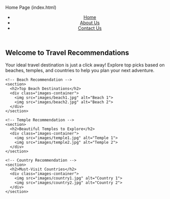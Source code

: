 Home Page (index.html)

<!DOCTYPE html>
<html lang="en">
<head>
  <meta charset="UTF-8">
  <meta name="viewport" content="width=device-width, initial-scale=1.0">
  <title>Travel Recommendations</title>
  <link rel="stylesheet" href="css/styles.css">
</head>
<body>
  <!-- Navigation bar -->
  <header>
    <nav>
      <ul>
        <li><a href="index.html">Home</a></li>
        <li><a href="about.html">About Us</a></li>
        <li><a href="contact.html">Contact Us</a></li>
      </ul>
    </nav>
  </header>

  <!-- Home Page Content -->
  <main>
    <section>
      <h1>Welcome to Travel Recommendations</h1>
      <p>Your ideal travel destination is just a click away! Explore top picks based on beaches, temples, and countries to help you plan your next adventure.</p>
    </section>

    <!-- Beach Recommendation -->
    <section>
      <h2>Top Beach Destinations</h2>
      <div class="images-container">
        <img src="images/beach1.jpg" alt="Beach 1">
        <img src="images/beach2.jpg" alt="Beach 2">
      </div>
    </section>

    <!-- Temple Recommendation -->
    <section>
      <h2>Beautiful Temples to Explore</h2>
      <div class="images-container">
        <img src="images/temple1.jpg" alt="Temple 1">
        <img src="images/temple2.jpg" alt="Temple 2">
      </div>
    </section>

    <!-- Country Recommendation -->
    <section>
      <h2>Must-Visit Countries</h2>
      <div class="images-container">
        <img src="images/country1.jpg" alt="Country 1">
        <img src="images/country2.jpg" alt="Country 2">
      </div>
    </section>
  </main>

  <script src="js/scripts.js"></script>
</body>
</html>

